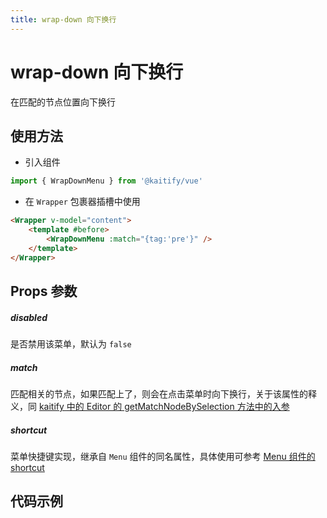 ```yaml
---
title: wrap-down 向下换行
---
```


# wrap-down 向下换行

在匹配的节点位置向下换行

## 使用方法

- 引入组件

```ts
import { WrapDownMenu } from '@kaitify/vue'
```

- 在 `Wrapper` 包裹器插槽中使用

```html
<Wrapper v-model="content">
	<template #before>
		<WrapDownMenu :match="{tag:'pre'}" />
	</template>
</Wrapper>
```

## Props 参数

##### disabled <Badge type="danger" text="boolean" />

是否禁用该菜单，默认为 `false`

##### match <Badge type="danger" text="KNodeMatchOptionType" />

匹配相关的节点，如果匹配上了，则会在点击菜单时向下换行，关于该属性的释义，同 [kaitify 中的 Editor 的 getMatchNodeBySelection 方法中的入参](https://www.so-better.cn/docs/kaitify-core/apis/editor-function.html#getmatchnodebyselection)

##### shortcut <Badge type="danger" text="(e: KeyboardEvent) => boolean" />

菜单快捷键实现，继承自 `Menu` 组件的同名属性，具体使用可参考 [Menu 组件的 shortcut](/guide/menu#shortcut)

## 代码示例

<Wrapper :dark="isDark" v-model="content" placeholder="输入内容..." style="width:100%;height:200px;">
  <template #before>
    <div style="margin-bottom:10px;">
      <WrapDownMenu :match="{tag:'h1'}" />
    </div>
  </template>
</Wrapper>

<script lang="ts" setup>
import { useData } from 'vitepress'
import { Wrapper, WrapDownMenu } from '../../../lib/kaitify-vue.es.js'
import { ref } from 'vue'
const { isDark } = useData()
const content = ref('<h1>hello</h1>')
</script>

